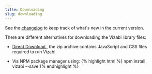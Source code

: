```yaml
---
title: Downloading
slug: downloading
---
```


See the <a href="https://github.com/Gapminder/vizabi/releases" target="_blank">changelog</a> to keep track of what's new in the current version.

There are different alternatives for downloading the Vizabi library files:

- <a href="http://static.gapminderdev.org/vizabi/release/v0.12.7/download/vizabi.zip" target="_blank"> Direct Download </a>, the zip archive contains JavaScript and CSS files required to run Vizabi.

- Via NPM package manager using:
	{% highlight html %}
		npm install vizabi --save
	{% endhighlight %}
